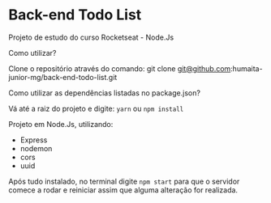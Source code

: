 # Back-end Todo List

Projeto de estudo do curso Rocketseat - Node.Js

Como utilizar?

Clone o repositório através do comando: git clone git@github.com:humaita-junior-mg/back-end-todo-list.git

Como utilizar as dependências listadas no package.json?

Vá até a raiz do projeto e digite: `yarn` ou `npm install`

Projeto em Node.Js, utilizando: 

- Express
- nodemon
- cors
- uuid

Após tudo instalado, no terminal digite `npm start` para que o servidor comece a rodar e reiniciar assim que alguma alteração for realizada.







